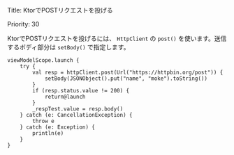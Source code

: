 Title: KtorでPOSTリクエストを投げる

Priority: 30

KtorでPOSTリクエストを投げるには、 `HttpClient` の `post()` を使います。送信するボディ部分は `setBody()` で指定します。

```
viewModelScope.launch {
    try {
        val resp = httpClient.post(Url("https://httpbin.org/post")) {
            setBody(JSONObject().put("name", "moke").toString())
        }
        if (resp.status.value != 200) {
            return@launch
        }
        _respTest.value = resp.body()
    } catch (e: CancellationException) {
        throw e
    } catch (e: Exception) {
        println(e)
    }
}
```

